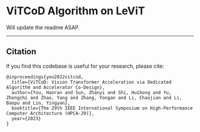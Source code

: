 # ViTCoD Algorithm on LeViT

Will update the readme ASAP.

---

## Citation

If you find this codebase is useful for your research, please cite:

````
@inproceedings{you2022vitcod,
  title={ViTCoD: Vision Transformer Acceleration via Dedicated Algorithm and Accelerator Co-Design},
  author={You, Haoran and Sun, Zhanyi and Shi, Huihong and Yu, Zhongzhi and Zhao, Yang and Zhang, Yongan and Li, Chaojian and Li, Baopu and Lin, Yingyan},
  booktitle={The 29th IEEE International Symposium on High-Performance Computer Architecture (HPCA-29)},
  year={2023}
}
````
